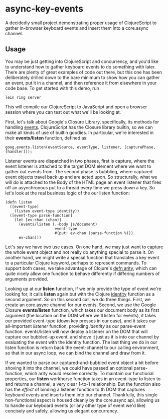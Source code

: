 # async-key-events

A decidedly small project demonstrating proper usage of ClojureScript to gather in-browser keyboard events and insert them into a core.async channel.

## Usage

You may be just getting into ClojureScript and concurrency, and you'd like to understand how to gather keyboard events to do something with later. There are plenty of great examples of code out there, but this one has been deliberately drilled down to the bare minimum to show how you can gather an event, put it in a channel, and then reference it from elsewhere in your code base. To get started with this demo, run
```
lein ring server
```
This will compile our ClojureScript to JavaScript and open a browser session where you can test out what we'll be looking at. 

First, let's talk about Google's Closure Library, specifically, its methods for handling [events](https://developers.google.com/closure/library/docs/events_tutorial). ClojureScript has the Closure library builtin, so we can make all kinds of use of builtin goodies. In particular, we're interested in their **events/listen** function, defined as:
```
goog.events.listen(eventSource, eventType, listener, [capturePhase, [handler]]);
```
Listener events are dispatched in two phases, first is capture, where the event listener is attached to the target DOM element where we want to gather out events from. The second phase is bubbling, where captured event objects travel back up and are acted upon. So structurally, what we will do is attached to the Body of the HTML page an event listener that fires off an asynchronous put to a thread every time we press down a key. So let's look at the real business logic of the our listen function:
```
(defn listen
  ([event-type] 
    (listen event-type identity))
  ([event-type parse-function]
    (let [ev-chan (chan)]
      (events/listen (.-body js/document)
                      event-type
                      #(put! ev-chan (parse-function %)))
      ev-chan)))
```
Let's say we have two use cases. On one hand, we may just want to capture the whole event object and not really do anything special to parse it. On another hand, we might write a special function that translates a key event to a particular Clojure keyword, perhaps to represent commands. To support both cases, we take advantage of Clojure's [defn arity](http://clojure.org/functional_programming), which can quite nicely allow one function to behave differently if differing numbers of arguments provided. 

Looking up at our **listen** function, if we only provide the type of event we're looking for, it calls **listen** again but with the Clojure [identity](http://clojuredocs.org/clojure_core/clojure.core/identity) function as a second argument. So on this second call, we do three things. First, we create an core.async channel for our events. Second, we use the Google Closure **events/listen** function, which takes our document body as its first argument (the location on the DOM where we'll listen for events), it takes our provided event-type (down key presses in our case), and it takes our all-important *listener* function, providing *identity* as our parse-event function. events/listen will now deploy a listener on the DOM that will capture our bubbled-up event, and shove it just as it is into our channel by evaluating the event with the identity function. The last thing we do in our listen function is return back the event-channel to our calling environment, so that in our async loop, we can bind the channel and draw from it. 

If we wanted to parse our captured-and-bubbled event object a bit before shoving it into the channel, we could have passed an optional parse-function, which arity would resolve correctly. To maintain our functional properties, our **listen** workhorse function takes in an event-type to listen to and returns a channel, a very clear 1-to-1 relationship. But the function also has the *effect* of binding a listener function to th DOM that captures keyboard events and inserts them into our channel. Thankfully, this single non-functional aspect is housed cleanly by the core.async api, allowing us to handle our keyboard events (or any other type of event we'd like) concisely and safely, allowing us elegant concurrency. 

